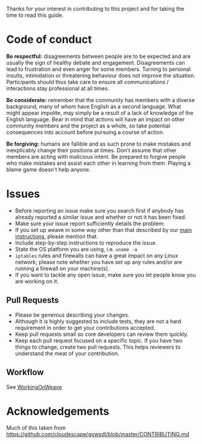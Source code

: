 Thanks for your interest in contributing to this project and for
taking the time to read this guide.

# Code of conduct

**Be respectful:** disagreements between people are to be expected and are usually the sign of healthy debate and engagement. Disagreements can lead to frustration and even anger for some members. Turning to personal insults, intimidation or threatening behaviour does not improve the situation. Participants should thus take care to ensure all communications / interactions stay professional at all times.

**Be considerate:** remember that the community has members with a diverse background, many of whom have English as a second language. What might appear impolite, may simply be a result of a lack of knowledge of the English language. Bear in mind that actions will have an impact on other community members and the project as a whole, so take potential consequences into account before pursuing a course of action.

**Be forgiving:** humans are fallible and as such prone to make mistakes and inexplicably change their positions at times. Don't assume that other members are acting with malicious intent. Be prepared to forgive people who make mistakes and assist each other in learning from them. Playing a blame game doesn't help anyone.

# Issues
* Before reporting an issue make sure you search first if anybody has already reported a similar issue and whether or not it has been fixed.
* Make sure your issue report sufficiently details the problem:
 * If you set up weave in some way other than that described by our [main instructions](https://github.com/zettio/weave#installation), please mention that.
 * Include step-by-step instructions to reproduce the issue.
 * State the OS platform you are using, i.e. `uname -a`
 * `iptables` rules and firewalls can have a great impact on any Linux network; please note whether you have set up any rules and/or are running a firewall on your machine(s).
* If you want to tackle any open issue, make sure you let people know you are working on it.

## Pull Requests
* Please be generous describing your changes.
* Although it is highly suggested to include tests, they are not a hard requirement in order to get your contributions accepted.
* Keep pull requests small so core developers can review them quickly.
* Keep each pull request focused on a specific topic.  If you have two things to change, create two pull requests. This helps reviewers to understand the meat of your contribution.

## Workflow
See [WorkingOnWeave](https://github.com/weaveworks/weave/wiki/WorkingOnWeave)

# Acknowledgements

Much of this taken from https://github.com/cloudescape/gowsdl/blob/master/CONTRIBUTING.md
